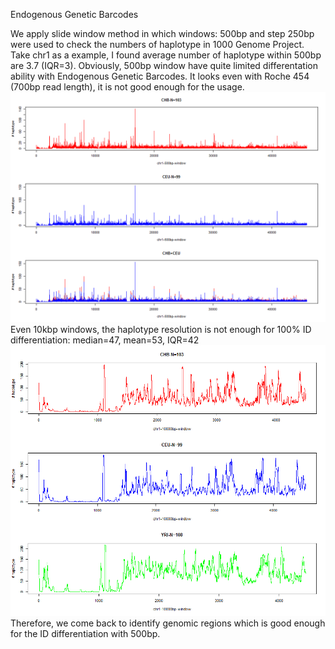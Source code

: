 Endogenous Genetic Barcodes

We apply slide window method in which windows: 500bp and step 250bp were used to check the numbers of haplotype in 1000 Genome Project. Take chr1 as a example, I found average number of haplotype within 500bp are 3.7 (IQR=3). Obviously, 500bp window have quite limited differentation ability with Endogenous Genetic Barcodes. It looks even with Roche 454 (700bp read length), it is not good enough for the usage.![x](./Figure/HapCount500.png)
Even 10kbp windows, the haplotype resolution is not enough for 100% ID differentiation: median=47, mean=53, IQR=42 ![x](./Figure/hapcount-10Kbp.png)
Therefore, we come back to identify genomic regions which is good enough for the ID differentiation with 500bp. 

